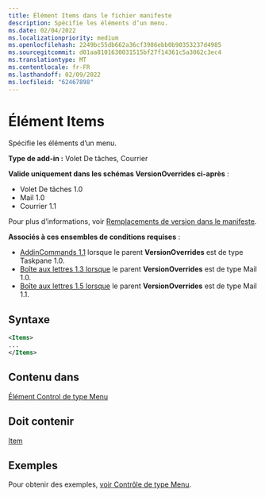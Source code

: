 ```yaml
---
title: Élément Items dans le fichier manifeste
description: Spécifie les éléments d’un menu.
ms.date: 02/04/2022
ms.localizationpriority: medium
ms.openlocfilehash: 2249bc55db662a36cf3986ebb0b90353237d4985
ms.sourcegitcommit: d01aa8101630031515bf27f14361c5a3062c3ec4
ms.translationtype: MT
ms.contentlocale: fr-FR
ms.lasthandoff: 02/09/2022
ms.locfileid: "62467898"
---
```

# <a name="items-element"></a>Élément Items

Spécifie les éléments d’un menu.

**Type de add-in :** Volet De tâches, Courrier

**Valide uniquement dans les schémas VersionOverrides ci-après** :

- Volet De tâches 1.0
- Mail 1.0
- Courrier 1.1

Pour plus d’informations, voir [Remplacements de version dans le manifeste](../../develop/add-in-manifests.md#version-overrides-in-the-manifest).

**Associés à ces ensembles de conditions requises** :

- [AddinCommands 1.1](../requirement-sets/add-in-commands-requirement-sets.md) lorsque le parent **VersionOverrides** est de type Taskpane 1.0.
- [Boîte aux lettres 1.3 lorsque](../../reference/objectmodel/requirement-set-1.3/outlook-requirement-set-1.3.md) le parent **VersionOverrides** est de type Mail 1.0.
- [Boîte aux lettres 1.5 lorsque](../../reference/objectmodel/requirement-set-1.5/outlook-requirement-set-1.5.md) le parent **VersionOverrides** est de type Mail 1.1.

## <a name="syntax"></a>Syntaxe

```XML
<Items>
...  
</Items>  
```

## <a name="contained-in"></a>Contenu dans

[Élément Control de type Menu](control-menu.md)

## <a name="must-contain"></a>Doit contenir

[Item](item.md)

## <a name="examples"></a>Exemples

Pour obtenir des exemples, [voir Contrôle de type Menu](control-menu.md).